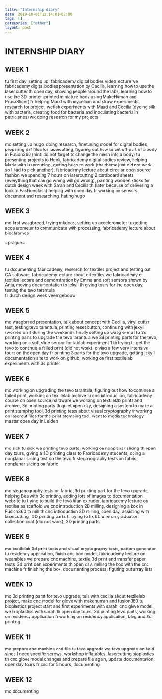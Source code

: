```yaml
---
title: "Internship diary"
date: 2019-10-01T13:14:01+02:00
tags: []
categories: ["other"]
layout: post
---
```


# INTERNSHIP DIARY
## WEEK 1
tu  first day, setting up, fabricademy digital bodies video lecture
we  fabricademy digital bodies presentation by Cecilia, learning how to use the laser cutter
th  open day, showing people around the labs, learning how to use the 3D-printer (printed miniature body using MakeHuman and PrusaSlicer)
fr  helping Maud with mycelium and straw experiments, research for project, wetlab experiments with Maud and Cecilia (dyeing silk with bacteria, creating food for bacteria and inoculating bacteria in petridishes)
wk  doing research for my projects

## WEEK 2
mo  setting up hugo, doing research, finetuning model for digital bodies, preparing dxf files for lasercutting, figuring out how to cut off part of a body in Fusion360 (hint: do not forget to change the mesh into a body)
tu  presenting projects to Henk, fabricademy digital bodies review, helping Marie with lasercutting,  getting hugo to work (the theme just did not work so I had to pick another), fabricademy lecture about circular open source fashion
we  spending 7 hours on lasercutting 2 cardboard sheets (everything that can go wrong will go wrong), painting wooden sticks for dutch design week with Sarah and Cecilia
th  (later because of delivering a look to Fashionclash) helping with open day
fr  working on sensors document and researching, hating hugo

## WEEK 3
mo  first waagbreed, trying mkdocs, setting up accelerometer 
tu  getting accelerometer to communicate with processing, fabricademy lecture about biochromes

~prague~

## WEEK 4
tu  documenting fabricademy, research for textiles project and testing out CA software, fabricademy lecture about e-textiles
we  fabricademy e-textiles lecture and demonstration by Emma and soft sensors shown by Anja, moving documentation to jekyll
th  giving tours for the open day, testing the tevo tarantula  
fr  dutch design week veemgebouw

## WEEK 5
mo  waagbreed presentation, talk about concept with Cecilia, vinyl cutter test, testing tevo tarantula, printing reset button, continuing with jekyll (worked on it during the weekend), finally setting up waag e-mail 
tu  3d printing parts to upgrade the tevo tarantula
we  3d printing parts for the tevo, working on a soft slide sensor for fablab experiment 1
th  trying to get the tevo to continue a failed print (did not work), giving a few very intensive tours on the open day
fr  printing 3 parts for the tevo upgrade, getting jekyll documentation site to work on github, working on first textilelab experiments with 3d printer

## WEEK 6
mo  working on upgrading the tevo tarantula, figuring out how to continue a failed print, working on textilelab archive
tu  cnc introduction, fabricademy course on open source hardware
we  working on textilelab prints and archive, 3d printing parts
th  quiet open day, designing a system to make a print stamping tool, 3d printing tests about visual cryptography
fr  working on lasercut files for the print stamping tool, went to media technology master open day in Leiden

## WEEK 7
mo  sick
tu  sick
we  printing tevo parts, working on nonplanar slicing
th  open day tours, giving a 3D printing class to Fabricademy students, doing a nonplanar slicing test on the tevo
fr  steganography tests on fabric, nonplanar slicing on fabric

## WEEK 8
mo  steganography tests on fabric, 3d printing part for the tevo upgrade, helping Bea with 3d printing, adding lots of images to documentation website
tu  trying to build the tevo titan extruder, fabricademy lecture on textiles as scaffold
we  cnc introduction 2D milling, designing a box in Fusion360 to mill
th  cnc introduction 3D milling, open day, assisting with lasercutting , 3D printing parts
fr  trying to fix EL wire on graduation collection coat (did not work), 3D printing parts

## WEEK 9
mo  textilelab 3d print tests and visual cryptography tests, pattern generator
tu  residency application, finish cnc box model, fabricademy lecture on wearables
we  prepare cnc machine, textile 3d print and transfer paper tests, 3d print pen experiments
th  open day, milling the box with the cnc machine
fr  finishing the box, documenting process, figuring out array lists

## WEEK 10
mo  3d printing parst for tevo upgrade, talk with cecilia about textilelab project, make cnc model for glove with makehuman and fusion360
tu  bioplastics project start and first experiments with sarah, cnc glove model 
we  bioplastics with sarah
th  open day tours, 3d printing tevo parts, working on residency application
fr  working on residency application, blog and 3d printing 

## WEEK 11
mo  prepare cnc machine and file
tu  tevo upgrade
we  tevo upgrade on hold since I need specific screws, workshop inflatables, lasercutting bioplastics
th  cnc glove model changes and prepare file again, update documentation, open day tours
fr  cnc for 5 hours, documenting

## WEEK 12

mo  documenting
